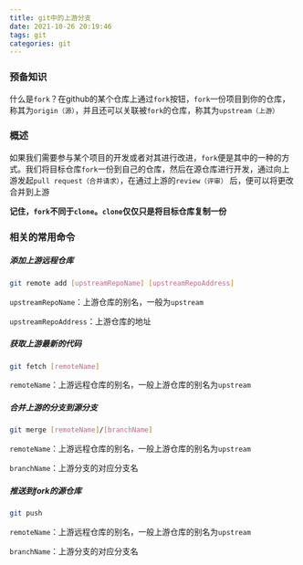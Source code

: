 ```yaml
---
title: git中的上游分支
date: 2021-10-26 20:19:46
tags: git
categories: git
---
```


### 预备知识

什么是`fork`？在github的某个仓库上通过`fork`按钮，`fork`一份项目到你的仓库，称其为`origin（源）`，并且还可以关联被`fork`的仓库，称其为`upstream（上游）`

### 概述

如果我们需要参与某个项目的开发或者对其进行改进，`fork`便是其中的一种的方式。我们将目标仓库`fork`一份到自己的仓库，然后在源仓库进行开发，通过向上游发起`pull request（合并请求）`，在通过上游的`review（评审）`
后，便可以将更改合并到上游

**记住，`fork`不同于`clone`。`clone`仅仅只是将目标仓库复制一份**

### 相关的常用命令

##### 添加上游远程仓库

```bash
git remote add [upstreamRepoName] [upstreamRepoAddress] 
```

`upstreamRepoName`：上游仓库的别名，一般为`upstream`

`upstreamRepoAddress`：上游仓库的地址

##### 获取上游最新的代码

```bash
git fetch [remoteName]
```

`remoteName`：上游远程仓库的别名，一般上游仓库的别名为`upstream`

##### 合并上游的分支到源分支

```bash
git merge [remoteName]/[branchName]
```

`remoteName`：上游远程仓库的别名，一般上游仓库的别名为`upstream`

`branchName`：上游分支的对应分支名

##### 推送到fork的源仓库

```bash
git push
```

`remoteName`：上游远程仓库的别名，一般上游仓库的别名为`upstream`

`branchName`：上游分支的对应分支名
